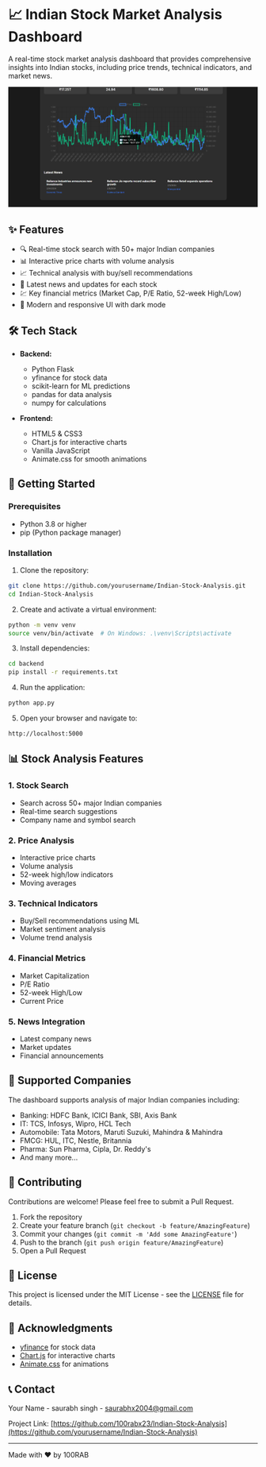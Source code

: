 # 📈 Indian Stock Market Analysis Dashboard

A real-time stock market analysis dashboard that provides comprehensive insights into Indian stocks, including price trends, technical indicators, and market news.

![Dashboard Preview](img7.png)

## ✨ Features

- 🔍 Real-time stock search with 50+ major Indian companies
- 📊 Interactive price charts with volume analysis
- 📈 Technical analysis with buy/sell recommendations
- 📰 Latest news and updates for each stock
- 💹 Key financial metrics (Market Cap, P/E Ratio, 52-week High/Low)
- 🎨 Modern and responsive UI with dark mode

## 🛠️ Tech Stack

- **Backend:**
  - Python Flask
  - yfinance for stock data
  - scikit-learn for ML predictions
  - pandas for data analysis
  - numpy for calculations

- **Frontend:**
  - HTML5 & CSS3
  - Chart.js for interactive charts
  - Vanilla JavaScript
  - Animate.css for smooth animations

## 🚀 Getting Started

### Prerequisites

- Python 3.8 or higher
- pip (Python package manager)

### Installation

1. Clone the repository:
```bash
git clone https://github.com/yourusername/Indian-Stock-Analysis.git
cd Indian-Stock-Analysis
```

2. Create and activate a virtual environment:
```bash
python -m venv venv
source venv/bin/activate  # On Windows: .\venv\Scripts\activate
```

3. Install dependencies:
```bash
cd backend
pip install -r requirements.txt
```

4. Run the application:
```bash
python app.py
```

5. Open your browser and navigate to:
```
http://localhost:5000
```

## 📊 Stock Analysis Features

### 1. Stock Search
- Search across 50+ major Indian companies
- Real-time search suggestions
- Company name and symbol search

### 2. Price Analysis
- Interactive price charts
- Volume analysis
- 52-week high/low indicators
- Moving averages

### 3. Technical Indicators
- Buy/Sell recommendations using ML
- Market sentiment analysis
- Volume trend analysis

### 4. Financial Metrics
- Market Capitalization
- P/E Ratio
- 52-week High/Low
- Current Price

### 5. News Integration
- Latest company news
- Market updates
- Financial announcements

## 🎯 Supported Companies

The dashboard supports analysis of major Indian companies including:

- Banking: HDFC Bank, ICICI Bank, SBI, Axis Bank
- IT: TCS, Infosys, Wipro, HCL Tech
- Automobile: Tata Motors, Maruti Suzuki, Mahindra & Mahindra
- FMCG: HUL, ITC, Nestle, Britannia
- Pharma: Sun Pharma, Cipla, Dr. Reddy's
- And many more...

## 🤝 Contributing

Contributions are welcome! Please feel free to submit a Pull Request.

1. Fork the repository
2. Create your feature branch (`git checkout -b feature/AmazingFeature`)
3. Commit your changes (`git commit -m 'Add some AmazingFeature'`)
4. Push to the branch (`git push origin feature/AmazingFeature`)
5. Open a Pull Request

## 📝 License

This project is licensed under the MIT License - see the [LICENSE](LICENSE) file for details.

## 🙏 Acknowledgments

- [yfinance](https://pypi.org/project/yfinance/) for stock data
- [Chart.js](https://www.chartjs.org/) for interactive charts
- [Animate.css](https://animate.style/) for animations

## 📞 Contact

Your Name - saurabh singh - saurabhx2004@gmail.com

Project Link: [https://github.com/100rabx23/Indian-Stock-Analysis](https://github.com/yourusername/Indian-Stock-Analysis)

---

Made with ❤️ by 100RAB
